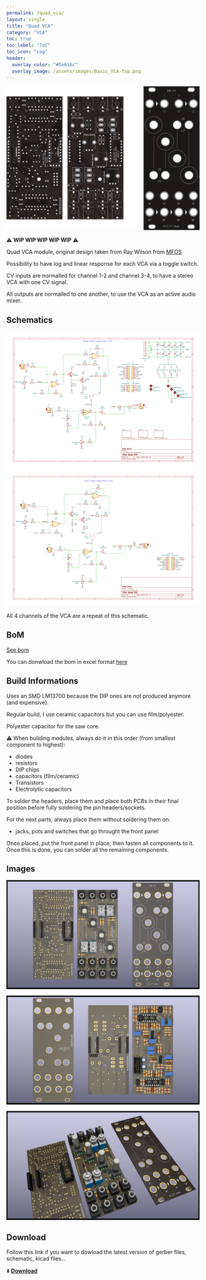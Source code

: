 ```yaml
---
permalink: /quad_vca/
layout: single
title: "Quad VCA"
category: "VCA"
toc: true
toc_label: "ToC"
toc_icon: "cog"
header:
  overlay_color: "#5e616c"
  overlay_image: /assets/images/Basic_VCA-top.png
---
```


![Quad VCA](/assets/images/Basic_VCA-top.png)

:warning: **WIP WIP WIP WIP WIP** :warning: 

Quad VCA module, original design taken from Ray Wilson from [MFOS](https://musicfromouterspace.com/index.php?MAINTAB=SYNTHDIY&VPW=1697&VPH=669)

Possibility to have log and linear response for each VCA via a toggle switch. 

CV inputs are normalled for channel 1-2 and channel 3-4, to have a stereo VCA with one CV signal. 

All outputs are normalled to one another, to use the VCA as an active audio mixer. 

## Schematics

![Quad VCA schematic](/assets/images/Basic_VCA--Schematic.svg)
![Quad VCA schematic](/assets/images/Basic_VCA-VCA_2.svg)

All 4 channels of the VCA are a repeat of this schematic. 

## BoM

[See bom](/assets/bom/Basic_VCA_V1.0--iBoM.html)

You can donwload the bom in excel format [here](https://github.com/BleepSound/basic_vca/releases/download/v1.0/Basic_VCA_V1.0--BoM.xlsx)


## Build Informations

Uses an SMD LM13700 because the DIP ones are not produced anymore (and expensive).

Regular build, I use ceramic capacitors but you can use film/polyester.

Polyester capacitor for the saw core. 

:warning: When building modules, always do it in this order (from smallest component to highest):
- diodes
- resistors
- DIP chips
- capacitors (film/ceramic)
- Transistors
- Electrolytic capacitors

To solder the headers, place them and place both PCBs in their final position before fully soldering the pin headers/sockets.

For the next parts, always place them without soldering them on: 
- jacks, pots and switches that go throught the front panel

Once placed, put the front panel in place, then fasten all components to it. Once this is done, you can solder all the remaining components.

## Images

![3D Quad VCA(front)](/assets/images/Basic_VCA-3D_top.png)

![3D Quad VCA(back)](/assets/images/Basic_VCA-3D_bottom.png)

![3D Quad VCA(iso)](/assets/images/Basic_VCA-3D_top30deg.png)

## Download

Follow this link if you want to dowload the latest version of gerber files, schematic, kicad files...

:arrow_down: [**Download**](https://github.com/BleepSound/basic_vca/releases)
